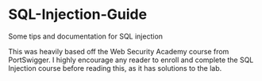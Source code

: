 # SQL-Injection-Guide
Some tips and documentation for SQL injection

This was heavily based off the Web Security Academy course from PortSwigger.  I highly encourage any reader to enroll and complete the SQL Injection course before reading this, as it has solutions to the lab.
